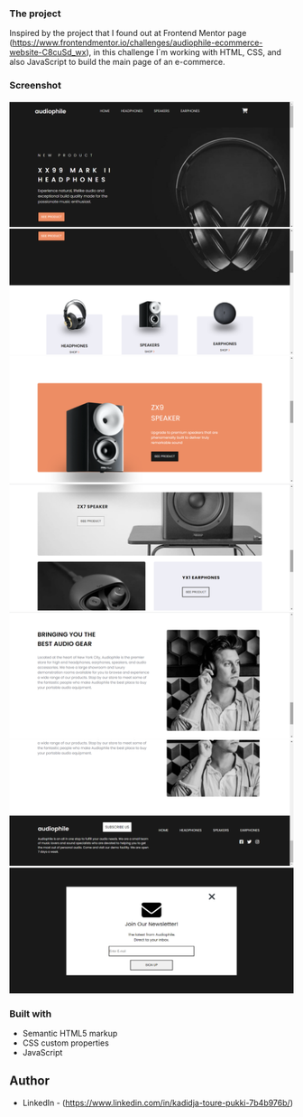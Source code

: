 ### The project

Inspired by the project that I found out at Frontend Mentor page (https://www.frontendmentor.io/challenges/audiophile-ecommerce-website-C8cuSd_wx), in this challenge I´m working with HTML, CSS, and also JavaScript to build the main page of an e-commerce.  

### Screenshot

![Page](./images/Screenshot%20(16).png)
![Page](./images/Screenshot%20(17).png)
![Page](./images/Screenshot%20(18).png)
![Page](./images/Screenshot%20(19).png)
![Page](./images/Screenshot%20(20).png)
![Page](./images/Screenshot%20(21).png)
![Page](./images/Screenshot%20(22).png)


### Built with

- Semantic HTML5 markup
- CSS custom properties
- JavaScript

## Author

- LinkedIn - (https://www.linkedin.com/in/kadidja-toure-pukki-7b4b976b/)